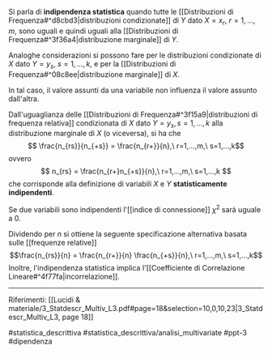 Si parla di **indipendenza statistica** quando tutte le [[Distribuzioni di Frequenza#^d8cbd3|distribuzioni condizionate]] di $Y$ dato $X = x_r,\ r=1,...,m$, sono uguali e quindi uguali alla [[Distribuzioni di Frequenza#^3f36a4|distribuzione marginale]] di $Y$.

Analoghe considerazioni si possono fare per le distribuzioni condizionate di $X$ dato $Y = y_s,\ s=1,...,k$, e per la [[Distribuzioni di Frequenza#^08c8ee|distribuzione marginale]] di $X$.

In tal caso, il valore assunti da una variabile non influenza il valore assunto dall'altra.

Dall'uguaglianza delle [[Distribuzioni di Frequenza#^3f15a9|distribuzioni di frequenza relativa]] condizionata di $X$ dato $Y=y_s, s=1,...,k$ alla distribuzione marginale di $X$ (o viceversa), si ha che $$ \frac{n_{rs}}{n_{+s}} = \frac{n_{r+}}{n},\ r=1,...,m,\ s=1,...,k$$ ovvero $$ n_{rs} = \frac{n_{r+}n_{+s}}{n},\ r=1,...,m,\ s=1,...,k $$ che corrisponde alla definizione di variabili $X$ e $Y$ **statisticamente indipendenti**.

Se due variabili sono indipendenti l'[[indice di connessione]] $\chi^2$ sarà uguale a 0.

Dividendo per $n$ si ottiene la seguente specificazione alternativa basata sulle [[frequenze relative]] $$\frac{n_{rs}}{n} = \frac{n_{r+}}{n} \frac{n_{+s}}{n},\ r=1,...,m,\ s=1,...,k$$
Inoltre, l'indipendenza statistica implica l'[[Coefficiente di Correlazione Lineare#^4f77fa|incorrelazione]].

***
Riferimenti:
[[Lucidi & materiale/3_Statdescr_Multiv_L3.pdf#page=18&selection=10,0,10,23|3_Statdescr_Multiv_L3, page 18]]

#statistica_descrittiva 
#statistica_descrittiva/analisi_multivariate 
#ppt-3 
#dipendenza 